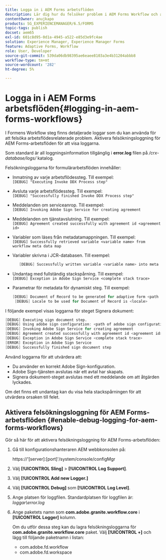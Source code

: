 ```yaml
---
title: Logga in i AEM Forms arbetsflöden
description: Lär dig hur du felsöker problem i AEM Forms Workflow och aktiverar felsökningsloggning för AEM Forms-arbetsflöden för att visa loggarna.
contentOwner: anujkapo
products: SG_EXPERIENCEMANAGER/6.5/FORMS
topic-tags: publish
docset: aem65
exl-id: 601c8d95-0d1a-4945-a522-e85d3e9fc4ae
solution: Experience Manager, Experience Manager Forms
feature: Adaptive Forms, Workflow
role: User, Developer
source-git-commit: 539da06db98395ae6eaee8103a3e4b31204abbb8
workflow-type: tm+mt
source-wordcount: '282'
ht-degree: 5%

---
```


# Logga in i AEM Forms arbetsflöden{#logging-in-aem-forms-workflows}

I Formens Workflow steg finns detaljerade loggar som du kan använda för att felsöka arbetsflödesrelaterade problem. Aktivera felsökningsloggning för AEM Forms-arbetsflöden för att visa loggarna.

Som standard är all loggningsinformation tillgänglig i **error.log** filen på */crx-database/logs/* katalog.

Felsökningsloggarna för formulärarbetsflöden innehåller:

* Inmatning av varje arbetsflödessteg. Till exempel:\
  `[DEBUG] "Executing Invoke DDX Process step"`

* Avsluta varje arbetsflödessteg. Till exempel:\
  `[DEBUG] "Successfully finished Invoke DDX Process step"`

* Meddelanden om serviceanrop. Till exempel:\
  `[DEBUG] Invoking Adobe Sign Service for creating agreement`

* Meddelanden om tjänstavslutning. Till exempel:\
  `[DEBUG] Agreement created successfully with agreement id <agreement id>`

* Variabler som läses från metadatamappningen. Till exempel:\
  `[DEBUG] Successfully retrieved variable <variable name> from workflow meta data map`

* Variabler skrivna i JCR-databasen. Till exempel:

  ```verilog
     [DEBUG] Successfully written variable <variable name> into meta data node at <JCR path where meta data is being written>
  ```

* Undantag med fullständig stackspårning. Till exempel:\
  `[DEBUG] Exception in Adobe Sign Service <complete stack trace>`

* Parametrar för metadata för dynamiskt steg. Till exempel:

  ```verilog
  [DEBUG] Document of Record to be generated for adaptive form <path of adaptive form>
   [DEBUG] Locale to be used for Document of Record is <locale>
  ```

I följande exempel visas loggarna för steget Signera dokument:

```verilog
[DEBUG] Executing sign document step.
[DEBUG] Using adobe sign configuration: <path of adobe sign configuration>
[DEBUG] Invoking Adobe Sign Service for creating agreement
[DEBUG] Agreement created successfully with agreement id <agreement id>
[DEBUG] Exception in Adobe Sign Service <complete stack trace>
[ERROR] Exception in Adobe Sign Service
[DEBUG] Successfully finished sign document step
```

Använd loggarna för att utvärdera att:

* Du använder en korrekt Adobe Sign-konfiguration.
* Adobe Sign-tjänsten avslutas när ett avtal har skapats.
* Signera dokument-steget avslutas med ett meddelande om att åtgärden lyckades.

Om det finns ett undantag kan du visa hela stackspårningen för att utvärdera orsaken till felet.

## Aktivera felsökningsloggning för AEM Forms-arbetsflöden {#enable-debug-logging-for-aem-forms-workflows}

Gör så här för att aktivera felsökningsloggning för AEM Forms-arbetsflöden:

1. Gå till konfigurationshanteraren AEM webbkonsolen på:

   https://&#39;[server]:[port]&#39;/system/console/configMgr

1. Välj **[!UICONTROL Sling]** > **[!UICONTROL Log Support]**.
1. Välj **[!UICONTROL Add new Logger.]**
1. Välj **[!UICONTROL Debug]** som **[!UICONTROL Log Level]**.
1. Ange platsen för loggfilen. Standardplatsen för loggfilen är: *loggar\error.log*
1. Ange paketets namn som **com.adobe.granite.workflow.core** i **[!UICONTROL Logger]** kolumn.

   Om du utför dessa steg kan du lagra felsökningsloggarna för **com.adobe.granite.workflow.core** paket. Välj **[!UICONTROL +]** och lägg till följande paketnamn i listan:

   * com.adobe.fd.workflow
   * com.adobe.fd.workspace

